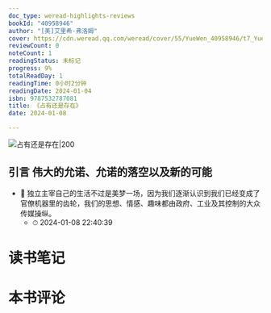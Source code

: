 ```yaml
---
doc_type: weread-highlights-reviews
bookId: "40958946"
author: "[美]艾里希·弗洛姆"
cover: https://cdn.weread.qq.com/weread/cover/55/YueWen_40958946/t7_YueWen_40958946.jpg
reviewCount: 0
noteCount: 1
readingStatus: 未标记
progress: 9%
totalReadDay: 1
readingTime: 0小时2分钟
readingDate: 2024-01-04
isbn: 9787532787081
title: 《占有还是存在》
date: 2024-01-08

---
```


![ 占有还是存在|200](https://cdn.weread.qq.com/weread/cover/55/YueWen_40958946/t7_YueWen_40958946.jpg)


## 引言 伟大的允诺、允诺的落空以及新的可能


- 📌 独立主宰自己的生活不过是美梦一场，因为我们逐渐认识到我们已经变成了官僚机器里的齿轮，我们的思想、情感、趣味都由政府、工业及其控制的大众传媒操纵。 
    - ⏱ 2024-01-08 22:40:39 

# 读书笔记


# 本书评论
